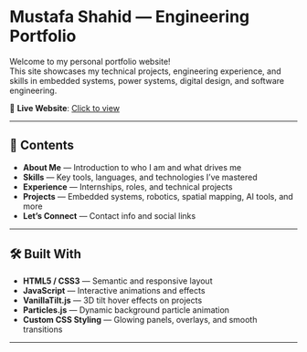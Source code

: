 # Mustafa Shahid — Engineering Portfolio

Welcome to my personal portfolio website!  
This site showcases my technical projects, engineering experience, and skills in embedded systems, power systems, digital design, and software engineering.

🚀 **Live Website**: [Click to view](https://gitmustafacode.github.io/Personal-Portfolio-Website/)

---

## 📁 Contents

- **About Me** — Introduction to who I am and what drives me  
- **Skills** — Key tools, languages, and technologies I’ve mastered  
- **Experience** — Internships, roles, and technical projects  
- **Projects** — Embedded systems, robotics, spatial mapping, AI tools, and more  
- **Let’s Connect** — Contact info and social links  

---

## 🛠️ Built With

- **HTML5 / CSS3** — Semantic and responsive layout  
- **JavaScript** — Interactive animations and effects  
- **VanillaTilt.js** — 3D tilt hover effects on projects  
- **Particles.js** — Dynamic background particle animation  
- **Custom CSS Styling** — Glowing panels, overlays, and smooth transitions  

---
